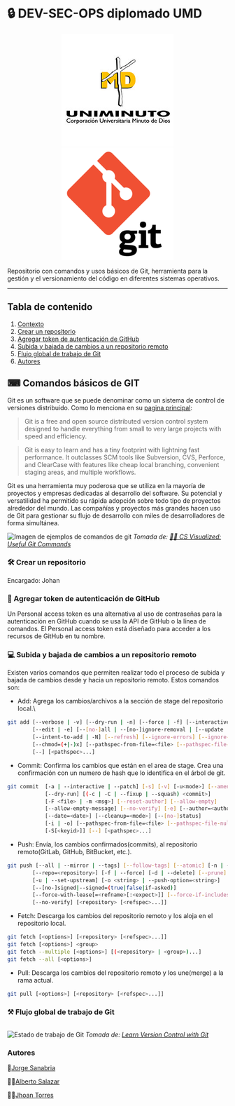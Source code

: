 # 🔒 DEV-SEC-OPS diplomado UMD

<p align="center">
    <img src="./images/logo-umd.jpg" alt="logo" width="256"/>
    <img src="./images/logo-git.png" alt="logo" width="256"/>
</p>

Repositorio con comandos y usos básicos de Git, herramienta para la gestión y el versionamiento del código en diferentes sistemas operativos.

---

## Tabla de contenido

1. [Contexto](#-comandos-básicos-de-git)
2. [Crear un repositorio](#-crear-un-repositorio)
3. [Agregar token de autenticación de GitHub](#-agregar-token-de-autenticación-de-github)
4. [Subida y bajada de cambios a un repositorio remoto](#-subida-y-bajada-de-cambios-a-un-repositorio-remoto)
5. [Flujo global de trabajo de Git](#-flujo-global-de-trabajo-de-git)
6. [Autores](#autores)

## ⌨ Comandos básicos de GIT
Git es un software que se puede denominar como un sistema de control de versiones distribuido. Como lo menciona en su [pagina principal](https://git-scm.com/):

> Git is a free and open source distributed version control system designed to handle everything from small to very large projects with speed and efficiency.

> Git is easy to learn and has a tiny footprint with lightning fast performance. It outclasses SCM tools like Subversion, CVS, Perforce, and ClearCase with features like cheap local branching, convenient staging areas, and multiple workflows.

Git es una herramienta muy poderosa que se utiliza en la mayoría de proyectos y empresas dedicadas al desarrollo del software. Su potencial y versatilidad ha permitido su rápida adopción sobre todo tipo de proyectos alrededor del mundo. Las compañías y proyectos más grandes hacen uso de Git para gestionar su flujo de desarrollo con miles de desarrolladores de forma simultánea.

![Imagen de ejemplos de comandos de git](https://res.cloudinary.com/practicaldev/image/fetch/s--AS0ya8UC--/c_imagga_scale,f_auto,fl_progressive,h_420,q_auto,w_1000/https://dev-to-uploads.s3.amazonaws.com/i/rixan4h4z8y94eq89som.png)
*Tomada de: [🌳🚀 CS Visualized: Useful Git Commands](https://dev.to/lydiahallie/cs-visualized-useful-git-commands-37p1)*

### 🛠 Crear un repositorio
Encargado: Johan

### 🔑 Agregar token de autenticación de GitHub
Un Personal access token es una alternativa al uso de contraseñas para la autenticación en GitHub cuando se usa la API de GitHub o la línea de comandos. El Personal access token está diseñado para acceder a los recursos de GitHub en tu nombre.

### 💻 Subida y bajada de cambios a un repositorio remoto
Existen varios comandos que permiten realizar todo el proceso de subida y bajada de cambios desde y hacia un repositorio remoto. Estos comandos son:
- Add: Agrega los cambios/archivos a la sección de stage del repositorio local.\
```bash
git add [--verbose | -v] [--dry-run | -n] [--force | -f] [--interactive | -i] [--patch | -p]
        [--edit | -e] [--[no-]all | --[no-]ignore-removal | [--update | -u]]
        [--intent-to-add | -N] [--refresh] [--ignore-errors] [--ignore-missing] [--renormalize]
        [--chmod=(+|-)x] [--pathspec-from-file=<file> [--pathspec-file-nul]]
        [--] [<pathspec>...]
```
- Commit: Confirma los cambios que están en el area de stage. Crea una confirmación con un numero de hash que lo identifica en el árbol de git.
```bash
git commit  [-a | --interactive | --patch] [-s] [-v] [-u<mode>] [--amend]
            [--dry-run] [(-c | -C | --fixup | --squash) <commit>]
            [-F <file> | -m <msg>] [--reset-author] [--allow-empty]
            [--allow-empty-message] [--no-verify] [-e] [--author=<author>]
            [--date=<date>] [--cleanup=<mode>] [--[no-]status]
            [-i | -o] [--pathspec-from-file=<file> [--pathspec-file-nul]]
            [-S[<keyid>]] [--] [<pathspec>...]
```
- Push: Envía, los cambios confirmados(commits), al repositorio remoto(GitLab, GitHub, BitBucket, etc.).
```bash
git push [--all | --mirror | --tags] [--follow-tags] [--atomic] [-n | --dry-run] [--receive-pack=<git-receive-pack>]
        [--repo=<repository>] [-f | --force] [-d | --delete] [--prune] [-v | --verbose]
        [-u | --set-upstream] [-o <string> | --push-option=<string>]
        [--[no-]signed|--signed=(true|false|if-asked)]
        [--force-with-lease[=<refname>[:<expect>]] [--force-if-includes]]
        [--no-verify] [<repository> [<refspec>...]]
```
- Fetch: Descarga los cambios del repositorio remoto y los aloja en el repositorio local.
```bash
git fetch [<options>] [<repository> [<refspec>...]]
git fetch [<options>] <group>
git fetch --multiple [<options>] [(<repository> | <group>)...]
git fetch --all [<options>]
```
- Pull: Descarga los cambios del repositorio remoto y los une(merge) a la rama actual.
```bash
git pull [<options>] [<repository> [<refspec>...]]
```

### ⚒ Flujo global de trabajo de Git
\
![Estado de trabajo de Git](https://www.git-tower.com/learn/media/pages/git/ebook/en/command-line/remote-repositories/introduction/ca91d7d832-1673968486/basic-remote-workflow.png)
*Tomada de: [Learn Version Control with Git](https://www.git-tower.com/learn/git/ebook/en/command-line/remote-repositories/introduction)*

### Autores
🤵[Jorge Sanabria](https://github.com/jorgesanux)

👨‍💻[Alberto Salazar](https://github.com/albersamart)

👨‍🍳[Jhoan Torres](https://github.com/jhoant1510)
